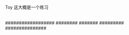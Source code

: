 Toy  这大概是一个练习
####
##
####
#####
######
######
##################
########
#######
#########
###############
#####
#####
##
###
#####
#####
##
###
##
##
####
###
##
##
##

